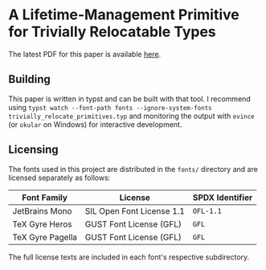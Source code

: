# A Lifetime-Management Primitive for Trivially Relocatable Types

The latest PDF for this paper is available
[here](https://camio.github.io/trivially_relocate_primitives/trivially_relocate_primitives.pdf).

## Building

This paper is written in typst and can be built with that tool. I recommend
using `typst watch --font-path fonts --ignore-system-fonts
trivially_relocate_primitives.typ` and monitoring the output with `evince` (or
`okular` on Windows) for interactive development.

## Licensing

The fonts used in this project are distributed in the `fonts/` directory and are
licensed separately as follows:

| Font Family        | License                           | SPDX Identifier |
|--------------------|-----------------------------------|-----------------|
| JetBrains Mono     | SIL Open Font License 1.1         | `OFL-1.1`       |
| TeX Gyre Heros     | GUST Font License (GFL)           | `GFL`           |
| TeX Gyre Pagella   | GUST Font License (GFL)           | `GFL`           |

The full license texts are included in each font's respective subdirectory.
